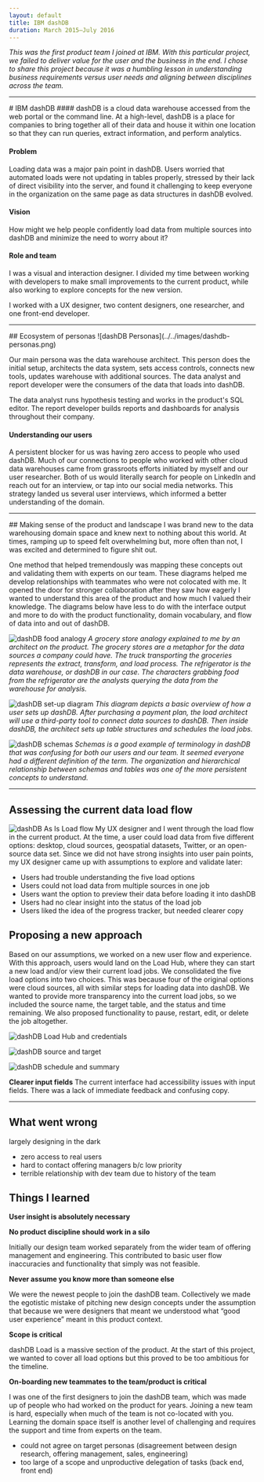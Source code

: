 ```yaml
---
layout: default
title: IBM dashDB
duration: March 2015—July 2016
---
```


*This was the first product team I joined at IBM. With this particular project, we failed to deliver value for the user and the business in the end. I chose to share this project because it was a humbling lesson in understanding business requirements versus user needs and aligning between disciplines across the team.*
<hr>
# IBM dashDB
#### dashDB is a cloud data warehouse accessed from the web portal or the command line. At a high-level, dashDB is a place for companies to bring together all of their data and house it within one location so that they can run queries, extract information, and perform analytics.

#### Problem
Loading data was a major pain point in dashDB. Users worried that automated loads were not updating in tables properly, stressed by their lack of direct visibility into the server, and found it challenging to keep everyone in the organization on the same page as data structures in dashDB evolved.

#### Vision
How might we help people confidently load data from multiple sources into dashDB and minimize the need to worry about it?

#### Role and team
I was a visual and interaction designer. I divided my time between working with developers to make small improvements to the current product, while also working to explore concepts for the new version.

I worked with a UX designer, two content designers, one researcher, and one front-end developer.

<hr>
## Ecosystem of personas
![dashDB Personas](../../images/dashdb-personas.png)

Our main persona was the data warehouse architect. This person does the initial setup, architects the data system, sets access controls, connects new tools, updates warehouse with additional sources. The data analyst and report developer were the consumers of the data that loads into dashDB.

The data analyst runs hypothesis testing and works in the product's SQL editor. The report developer builds reports and dashboards for analysis throughout their company.
#### Understanding our users
A persistent blocker for us was having zero access to people who used dashDB. Much of our connections to people who worked with other cloud data warehouses came from grassroots efforts initiated by myself and our user researcher. Both of us would literally search for people on LinkedIn and reach out for an interview, or tap into our social media networks. This strategy landed us several user interviews, which informed a better understanding of the domain.
<hr>
## Making sense of the product and landscape
I was brand new to the data warehousing domain space and knew next to nothing about this world. At times, ramping up to speed felt overwhelming but, more often than not, I was excited and determined to figure shit out.

One method that helped tremendously was mapping these concepts out and validating them with experts on our team. These diagrams helped me develop relationships with teammates who were not colocated with me. It opened the door for stronger collaboration after they saw how eagerly I wanted to understand this area of the product and how much I valued their knowledge. The diagrams below have less to do with the interface output and more to do with the product functionality, domain vocabulary, and flow of data into and out of dashDB.

![dashDB food analogy](../../images/dashdb-food-analogy.png)
*A grocery store analogy explained to me by an architect on the product. The grocery stores are a metaphor for the data sources a company could have. The truck transporting the groceries represents the extract, transform, and load process. The refrigerator is the data warehouse, or dashDB in our case. The characters grabbing food from the refrigerator are the analysts querying the data from the warehouse for analysis.*

![dashDB set-up diagram](../../images/dashdb-setup-diagram.png)
*This diagram depicts a basic overview of how a user sets up dashDB. After purchasing a payment plan, the load architect will use a third-party tool to connect data sources to dashDB. Then inside dashDB, the architect sets up table structures and schedules the load jobs.*

![dashDB schemas](../../images/dashdb-schemas.png)
*Schemas is a good example of terminology in dashDB that was confusing for both our users and our team. It seemed everyone had a different definition of the term. The organization and hierarchical relationship between schemas and tables was one of the more persistent concepts to understand.*
<hr>

## Assessing the current data load flow
![dashDB As Is Load flow](../../images/dashdb-as-is-load-flow.png)
My UX designer and I went through the load flow in the current product. At the time, a user could load data from five different options: desktop, cloud sources, geospatial datasets, Twitter, or an open-source data set. Since we did not have strong insights into user pain points, my UX designer came up with assumptions to explore and validate later:

- Users had trouble understanding the five load options
- Users could not load data from multiple sources in one job
- Users want the option to preview their data before loading it into dashDB
- Users had no clear insight into the status of the load job
- Users liked the idea of the progress tracker, but needed clearer copy

## Proposing a new approach
Based on our assumptions, we worked on a new user flow and experience. With this approach, users would land on the Load Hub, where they can start a new load and/or view their current load jobs. We consolidated the five load options into two choices. This was because four of the original options were cloud sources, all with similar steps for loading data into dashDB. We wanted to provide more transparency into the current load jobs, so we included the source name, the target table, and the status and time remaining. We also proposed functionality to pause, restart, edit, or delete the job altogether.

![dashDB Load Hub and credentials](../../images/dashdb-loadhub-creds.png)

![dashDB source and target](../../images/dashdb-source-target.png)

![dashDB schedule and summary](../../images/dashdb-schedule-summary.png)

**Clearer input fields**
The current interface had accessibility issues with input fields. There was a lack of immediate feedback and confusing copy.

<hr>

## What went wrong
largely designing in the dark
- zero access to real users
- hard to contact offering managers b/c low priority
- terrible relationship with dev team due to history of the team

## Things I learned
**User insight is absolutely necessary**


**No product discipline should work in a silo**

Initially our design team worked separately from the wider team of offering management and engineering. This contributed to basic user flow inaccuracies and functionality that simply was not feasible.

**Never assume you know more than someone else**

We were the newest people to join the dashDB team. Collectively we made the egotistic mistake of pitching new design concepts under the assumption that because we were designers that meant we understood what “good user experience” meant in this product context.

**Scope is critical**

dashDB Load is a massive section of the product. At the start of this project, we wanted to cover all load options but this proved to be too ambitious for the timeline.

**On-boarding new teammates to the team/product is critical**

I was one of the first designers to join the dashDB team, which was made up of people who had worked on the product for years. Joining a new team is hard, especially when much of the team is not co-located with you. Learning the domain space itself is another level of challenging and requires the support and time from experts on the team.


- could not agree on target personas (disagreement between design research, offering management, sales, engineering)
- too large of a scope and unproductive delegation of tasks (back end, front end)
